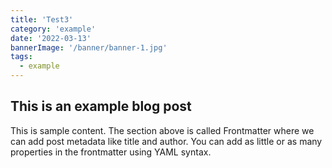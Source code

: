 ```yaml
---
title: 'Test3'
category: 'example'
date: '2022-03-13'
bannerImage: '/banner/banner-1.jpg'
tags:
  - example
---
```


## This is an example blog post

This is sample content. The section above is called Frontmatter where we can add post metadata like title and author. You can add as little or as many properties in the frontmatter using YAML syntax.
